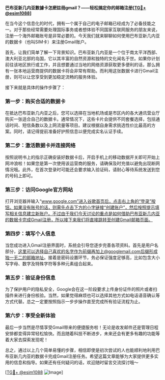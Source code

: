 **巴布亚新几内亚數據卡怎麽註冊gmail？——轻松搞定你的邮箱注册[[TG💪+ @esim1088](https://t.me/s/esim1088)]**

在当今这个信息化的时代，拥有一个属于自己的电子邮箱已经成为了必备技能之一。对于那些经常需要处理国际事务或者想体验不同国家互联网服务的朋友来说，注册一个海外邮箱账号是非常必要的。今天我们就来聊聊如何使用巴布亚新几内亚的数据卡（也叫SIM卡）来注册Gmail账户。

首先，让我们简单了解一下背景知识。巴布亚新几内亚是一个位于南太平洋西部、澳大利亚北部的岛国，它以其丰富的自然资源和独特的文化闻名于世。如果你计划前往该地区旅行或工作，并且想要通过当地的网络资源获取更多便利的话，那么拥有一张本地运营商提供的数据卡将会非常有帮助。而利用这张数据卡进行Gmail注册，则可以让您享受到更加稳定流畅的服务体验。

接下来就是具体的操作步骤了：

### 第一步：购买合适的数据卡
在抵达巴布亚新几内亚之后，您可以选择在当地机场或是市区内的各大通讯营业厅购买一张适合自己的数据卡。通常情况下，这些卡片会提供不同套餐选择，包括通话时间、短信条数以及上网流量等项目。建议根据自身需求挑选性价比最高的方案。同时，请记得提前准备好护照信息以便完成实名认证手续。

### 第二步：激活数据卡并连接网络
按照说明书上的指示正确安装好数据卡后，开启手机上的移动数据开关即可开始上网冲浪啦！如果您是第一次使用该运营商的服务，请确保及时充值以避免出现断网情况哦。此外，在首次登录时可能还会要求输入验证码，请耐心等待系统发送到您的号码上即可。

### 第三步：访问Google官方网站
打开浏览器并输入“www.google.com”进入谷歌首页后，点击右上角的“登录”按钮。如果没有账号的话，则需先点击下方的小字链接“创建账户”，然后按照提示填写相关信息建立新账户。不过由于我们今天讨论的重点是如何借助巴布亚新几内亚的数据卡完成Gmail注册，所以接下来我们将直接跳转至创建Gmail邮箱页面。

### 第四步：填写个人信息
当您成功进入Gmail注册界面时，系统会引导您逐步完善各项资料。首先是用户名部分，这里可以选择自己喜欢的名字作为前缀再加上@googlemail.com后缀形成独一无二的邮箱地址。接着是密码设置环节，务必保证强度足够高，比如包含大小写字母、数字及特殊字符等多种元素组合起来。

### 第五步：验证身份信息
为了保护用户的隐私安全，Google会在这一阶段要求上传身份证件的照片或者扫描件来进行身份核验。当然，如果觉得麻烦也可以选择其他方式如电话语音确认等方式代替。总之一定要按照指示一步步操作直至完成所有验证流程为止。

### 第六步：享受全新体验
最后一步当然是尽情享受Gmail带来的便捷服务啦！无论是收发邮件还是管理日程安排都变得异常轻松愉快。而且随着科技不断进步，未来还会有更多有趣的功能等着大家去探索发现呢！

总之，通过以上几个简单易懂的步骤，相信即使是初次尝试的人也能顺利地利用巴布亚新几内亚的数据卡完成Gmail注册任务。希望这篇文章能够为大家提供更多实用的信息和指导。如果还有任何疑问的话，欢迎随时留言交流探讨哦～

[[TG💪+ @esim1088](https://t.me/s/esim1088) ![Image](https://i.postimg.cc/4NQfJmqS/Snipaste-2025-05-13-00-14-12.png)]